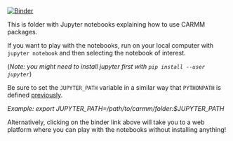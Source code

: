 [![Binder](https://mybinder.org/badge_logo.svg)](https://mybinder.org/v2/gh/logsdail/carmm/master?filepath=examples%2Fnotebooks)

This is folder with Jupyter notebooks explaining how to use CARMM packages.

If you want to play with the notebooks, run on your local computer with `jupyter notebook` and then selecting the notebook of interest.

(*Note: you might need to install jupyter first with `pip install --user jupyter`*)

Be sure to set the `JUPYTER_PATH` variable in a similar way that `PYTHONPATH` is defined [previously](../../README.md).

*Example: export JUPYTER_PATH=/path/to/carmm/folder:$JUPYTER_PATH*

Alternatively, clicking on the binder link above will take you to a web platform where you can play with the notebooks without installing anything!
